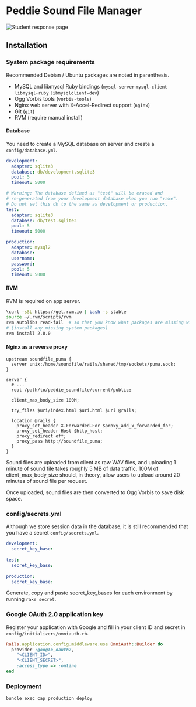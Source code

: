 Peddie Sound File Manager
=========================

![Student response page](http://static.jiehan.org/pub/peddie_soundfile/responses_show.png)

Installation
------------

### System package requirements
Recommended Debian / Ubuntu packages are noted in parenthesis.

* MySQL and libmysql Ruby bindings (`mysql-server` `mysql-client` `libmysql-ruby` `libmysqlclient-dev`)
* Ogg Vorbis tools (`vorbis-tools`)
* Nginx web server with X-Accel-Redirect support (`nginx`)
* Git (`git`)
* RVM (require manual install)

#### Database
You need to create a MySQL database on server and create a `config/database.yml`.

```yaml
development:
  adapter: sqlite3
  database: db/development.sqlite3
  pool: 5
  timeout: 5000

# Warning: The database defined as "test" will be erased and
# re-generated from your development database when you run "rake".
# Do not set this db to the same as development or production.
test:
  adapter: sqlite3
  database: db/test.sqlite3
  pool: 5
  timeout: 5000

production:
  adapter: mysql2
  database: 
  username: 
  password:
  pool: 5
  timeout: 5000

```

#### RVM
RVM is required on app server.

```bash
\curl -sSL https://get.rvm.io | bash -s stable
source ~/.rvm/scripts/rvm
rvm autolibs read-fail  # so that you know what packages are missing without giving your password
# [install any missing system packages]
rvm install 2.0.0

```

#### Nginx as a reverse proxy
```nginx
upstream soundfile_puma {
  server unix:/home/soundfile/rails/shared/tmp/sockets/puma.sock;
}

server {
  # ...
  root /path/to/peddie_soundfile/current/public;

  client_max_body_size 100M;

  try_files $uri/index.html $uri.html $uri @rails;

  location @rails {
    proxy_set_header X-Forwarded-For $proxy_add_x_forwarded_for;
    proxy_set_header Host $http_host;
    proxy_redirect off;
    proxy_pass http://soundfile_puma;
  }
}
```

Sound files are uploaded from client as raw WAV files, and uploading 1 minute of sound file takes roughly 5 MB of data traffic.  100M of client_max_body_size should, in theory, allow users to upload around 20 minutes of sound file per request.

Once uploaded, sound files are then converted to Ogg Vorbis to save disk space.

### config/secrets.yml
Although we store session data in the database, it is still recommended that you have a secret `config/secrets.yml`.

```yaml
development:
  secret_key_base: 
  
test:
  secret_key_base: 
  
production:
  secret_key_base: 
```

Generate, copy and paste secret_key_bases for each environment by running `rake secret`.

### Google OAuth 2.0 application key
Register your application with Google and fill in your client ID and secret in `config/initializers/omniauth.rb`.

```ruby
Rails.application.config.middleware.use OmniAuth::Builder do
  provider :google_oauth2, 
    "<CLIENT_ID>", 
    "<CLIENT_SECRET>",
    :access_type => :online
end
```

### Deployment
```bash
bundle exec cap production deploy
```
